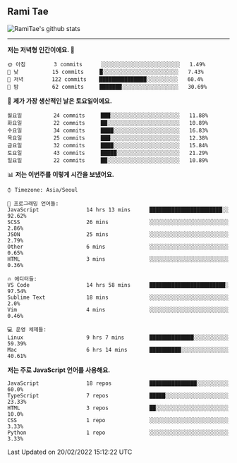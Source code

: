 ## Rami Tae

![RamiTae's github stats](https://github-readme-stats.vercel.app/api?username=RamiTae&show_icons=true&theme=tokyonight)

---
<!--START_SECTION:waka-->
**저는 저녁형 인간이에요. 🦉** 

```text
🌞 아침         3 commits      ░░░░░░░░░░░░░░░░░░░░░░░░░   1.49% 
🌆 낮　         15 commits     █░░░░░░░░░░░░░░░░░░░░░░░░   7.43% 
🌃 저녁         122 commits    ███████████████░░░░░░░░░░   60.4% 
🌙 밤　         62 commits     ███████░░░░░░░░░░░░░░░░░░   30.69%

```
📅 **제가 가장 생산적인 날은 토요일이에요.** 

```text
월요일          24 commits     ███░░░░░░░░░░░░░░░░░░░░░░   11.88% 
화요일          22 commits     ██░░░░░░░░░░░░░░░░░░░░░░░   10.89% 
수요일          34 commits     ████░░░░░░░░░░░░░░░░░░░░░   16.83% 
목요일          25 commits     ███░░░░░░░░░░░░░░░░░░░░░░   12.38% 
금요일          32 commits     ████░░░░░░░░░░░░░░░░░░░░░   15.84% 
토요일          43 commits     █████░░░░░░░░░░░░░░░░░░░░   21.29% 
일요일          22 commits     ██░░░░░░░░░░░░░░░░░░░░░░░   10.89%

```


📊 **저는 이번주를 이렇게 시간을 보냈어요.** 

```text
⌚︎ Timezone: Asia/Seoul

💬 프로그래밍 언어들: 
JavaScript               14 hrs 13 mins      ███████████████████████░░   92.62% 
SCSS                     26 mins             ░░░░░░░░░░░░░░░░░░░░░░░░░   2.86% 
JSON                     25 mins             ░░░░░░░░░░░░░░░░░░░░░░░░░   2.79% 
Other                    6 mins              ░░░░░░░░░░░░░░░░░░░░░░░░░   0.65% 
HTML                     3 mins              ░░░░░░░░░░░░░░░░░░░░░░░░░   0.36%

🔥 에디터들: 
VS Code                  14 hrs 58 mins      ████████████████████████░   97.54% 
Sublime Text             18 mins             ░░░░░░░░░░░░░░░░░░░░░░░░░   2.0% 
Vim                      4 mins              ░░░░░░░░░░░░░░░░░░░░░░░░░   0.46%

💻 운영 체제들: 
Linux                    9 hrs 7 mins        ██████████████░░░░░░░░░░░   59.39% 
Mac                      6 hrs 14 mins       ██████████░░░░░░░░░░░░░░░   40.61%

```

**저는 주로 JavaScript 언어를 사용해요.** 

```text
JavaScript               18 repos            ███████████████░░░░░░░░░░   60.0% 
TypeScript               7 repos             █████░░░░░░░░░░░░░░░░░░░░   23.33% 
HTML                     3 repos             ██░░░░░░░░░░░░░░░░░░░░░░░   10.0% 
CSS                      1 repo              ░░░░░░░░░░░░░░░░░░░░░░░░░   3.33% 
Python                   1 repo              ░░░░░░░░░░░░░░░░░░░░░░░░░   3.33%

```



 Last Updated on 20/02/2022 15:12:22 UTC
<!--END_SECTION:waka-->
